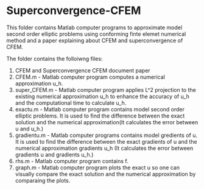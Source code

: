 # Superconvergence-CFEM
This folder contains Matlab computer programs to approximate model second order elliptic problems using conforming finte elemet numerical method and a paper explaining about CFEM and superconvergence of CFEM.

The folder contains the folloiwng files:

1. CFEM and Superconvergence CFEM document paper
2. CFEM.m - Matlab computer program computes a numerical approximation u_h.
3. super_CFEM.m - Matlab computer program applies L^2 projection to the existing numerical approximation u_h to enhance the accuracy of u_h and the computational time to calculate u_h.
4. exactu.m - Matlab computer program contains model second order elliptic problems.  It is used to find the difference between the exact solution and the numerical approximation(It calculates the error between u and u_h.)
5. gradientu.m - Matlab computer programs contains model gredients of u.  It is used to find the difference between the exact gradients of u and the numerical approximation gradients u_h (It calculates the error between gradients u and gradients u_h.)
6. rhs.m - Matlab computer program contains f.
7. graph.m - Matlab computer program plots the exact u so one can visually compare the exact solution and the numerical approximation by comparaing the plots.  


